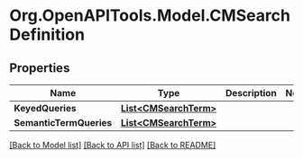 # Org.OpenAPITools.Model.CMSearchDefinition

## Properties

Name | Type | Description | Notes
------------ | ------------- | ------------- | -------------
**KeyedQueries** | [**List&lt;CMSearchTerm&gt;**](CMSearchTerm.md) |  | 
**SemanticTermQueries** | [**List&lt;CMSearchTerm&gt;**](CMSearchTerm.md) |  | 

[[Back to Model list]](../README.md#documentation-for-models) [[Back to API list]](../README.md#documentation-for-api-endpoints) [[Back to README]](../README.md)


